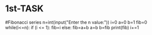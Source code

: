 # 1st-TASK 
#Fibonacci series 
n=int(input("Enter the n value:"))
i=0
a=0
b=1
fib=0
while(i<=n):
if (i <= 1):
   fib=i
   else:
   fib=a+b
a=b
b=fib
print(fib)
i+=1
